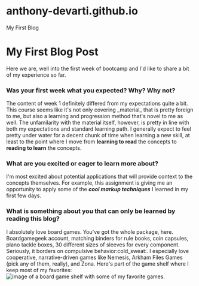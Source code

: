 # anthony-devarti.github.io
My First Blog
# My First Blog Post
<p>Here we are, well into the first week of bootcamp and I'd like to share a bit of my experience so far. </p>
<h3> Was your first week what you expected? Why? Why not?</h3>
The content of week 1 definitely differed from my expectations quite a bit. This course seems like it's not only covering _material_ that is pretty foreign to me, but also a learning and progression method that's novel to me as well.  The unfamilarity with the material itself, however, is pretty in line with both my expectations and standard learning path.  I generally expect to feel pretty under water for a decent chunk of time when learning a new skill, at least to the point where I move from <strong>learning to read</strong> the concepts to <strong>reading to learn</strong> the concepts.<br>
<h3>What are you excited or eager to learn more about?</h3> 
I'm most excited about potential applications that will provide context to the concepts themselves.  For example, this assignment is giving me an opportunity to apply some of the <strong><em>cool markup techniques</em></strong> I learned in my first few days. 
<h3> What is something about you that can only be learned by reading this blog?</h3> 
I absolutely love board games.  You've got the whole package, here.  Boardgamegeek account, matching binders for rule books, coin capsules, plano tackle boxes, 30 different sizes of sleeves for every component.  Seriously, it borders on compulsive behavior:cold_sweat:.  I especially love cooperative, narrative-driven games like Nemesis, Arkham Files Games (pick any of them, really), and Zona.  Here's part of the game shelf where I keep most of my favorites:
<img src="https://user-images.githubusercontent.com/98314025/151430773-42bb6883-9331-4fe4-84c5-c48a64454be7.jpg" title="image of a board game shelf with some of my favorite games.">
